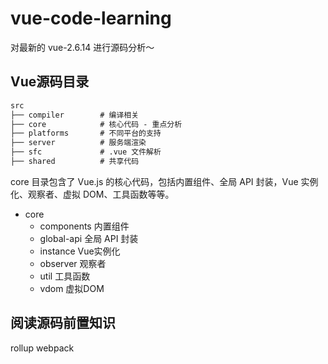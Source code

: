 # vue-code-learning


对最新的 vue-2.6.14 进行源码分析～


## Vue源码目录

```markdown
src
├── compiler        # 编译相关 
├── core            # 核心代码 - 重点分析
├── platforms       # 不同平台的支持
├── server          # 服务端渲染
├── sfc             # .vue 文件解析
├── shared          # 共享代码
```

core 目录包含了 Vue.js 的核心代码，包括内置组件、全局 API 封装，Vue 实例化、观察者、虚拟 DOM、工具函数等等。
* core
  * components 内置组件
  * global-api 全局 API 封装
  * instance Vue实例化
  * observer 观察者
  * util 工具函数
  * vdom 虚拟DOM




## 阅读源码前置知识
rollup
webpack